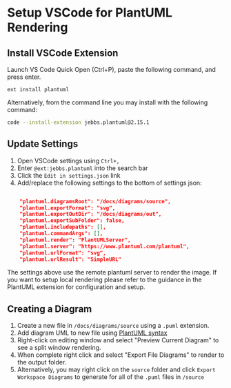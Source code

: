 # Setup VSCode for PlantUML Rendering

## Install VSCode Extension

Launch VS Code Quick Open (Ctrl+P), paste the following command, and press enter.

`ext install plantuml`

Alternatively, from the command line you may install with the following command:

```bash
code --install-extension jebbs.plantuml@2.15.1
```

## Update Settings

1. Open VSCode settings using `Ctrl+,`
2. Enter `@ext:jebbs.plantuml` into the search bar
3. Click the `Edit in settings.json` link
4. Add/replace the following settings to the bottom of settings json:

```json

    "plantuml.diagramsRoot": "/docs/diagrams/source",
    "plantuml.exportFormat": "svg",
    "plantuml.exportOutDir": "/docs/diagrams/out",
    "plantuml.exportSubFolder": false,
    "plantuml.includepaths": [],
    "plantuml.commandArgs": [],
    "plantuml.render": "PlantUMLServer",
    "plantuml.server": "https://www.plantuml.com/plantuml",
    "plantuml.urlFormat": "svg",
    "plantuml.urlResult": "SimpleURL"
```

The settings above use the remote plantuml server to render the image.  If you want to setup local rendering please refer to the guidance in the PlantUML extension for configuration and setup.

## Creating a Diagram

1. Create a new file in `/docs/diagrams/source` using a `.puml` extension.
2. Add diagram UML to new file using [PlantUML syntax](http://plantuml.com/guide)
3. Right-click on editing window and select "Preview Current Diagram" to see a split window rendering.
4. When complete right click and select "Export File Diagrams" to render to the output folder.
5. Alternatively, you may right click on the `source` folder and click `Export Workspace Diagrams` to generate for all of the `.puml` files in `/source`
